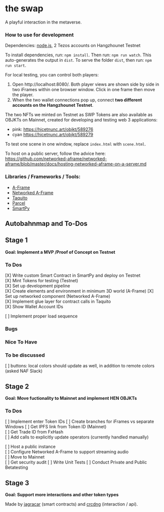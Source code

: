 # the swap

A playful interaction in the metaverse.

### How to use for development

Dependencies: [node.js](https://nodejs.org/en/), 2 Tezos accounts on Hangzhounet Testnet

To install dependencies, run: `npm install`.
Then run: `npm run watch`. This auto-generates the output in `dist`.
To serve the folder `dist`, then run: `npm run start`. 

For local testing, you can control both players:

1. Open http://localhost:8080/. Both player views are shown side by side in two iFrames within one browser window. Click in one frame then move the player. 
2. When the two wallet connections pop up, connect **two different accounts on the Hangzhounet Testnet**.

The two NFTs we minted on Testnet as SWP Tokens are also available as OBJKTs on Mainnet, created for developing and testing web 3 applications: 

* pink: https://hicetnunc.art/objkt/589276
* cyan https://hicetnunc.art/objkt/589279 

To test one scene in one window, replace `index.html` with `scene.html`.

To host on a public server, follow the advice here: 
https://github.com/networked-aframe/networked-aframe/blob/master/docs/hosting-networked-aframe-on-a-server.md

### Libraries / Frameworks / Tools: 

* [A-Frame](https://aframe.io/)
* [Networked A-Frame](https://github.com/networked-aframe/networked-aframe)
* [Taquito](https://tezostaquito.io/)
* [Parcel](https://parceljs.org/)
* [SmartPy](https://smartpy.io/)

## Autobahnmap and To-Dos
## Stage 1 
**Goal: Implement a MVP /Proof of Concept on Testnet**

### To Dos
[X] Write custom Smart Contract in SmartPy and deploy on Testnet       
[X] Mint Tokens for testing (Testnet)    
[X] Set up development pipeline    
[X] Create elements and environment in minimum 3D world (A-Frame)
[X] Set up networked component (Networked A-Frame)   
[X] Implement glue layer for contract calls in Taquito    
[X] Show Wallet Account IDs   

[ ] Implement proper load sequence    

### Bugs

### Nice To Have

### To be discussed
[ ] buttons: local colors should update as well, in addition to remote colors (asked NAF Slack)

## Stage 2
**Goal: Move fuctionality to Mainnet and implement HEN OBJKTs**

### To Dos
[ ] Implement enter Token IDs
[ ] Create branches for iFrames vs separate Windows
[ ] Get IPFS link from Token ID (Mainnet)    
[ ] Get Trade ID from FxHash  
[ ] Add calls to explicitly update operators (currently handled manually)

[ ] Host a public instance     
[ ] Configure Networked A-Frame to support streaming audio    
[ ] Move to Mainnet    
[ ] Get security audit
[ ] Write Unit Tests
[ ] Conduct Private and Public Betatesting

## Stage 3
**Goal: Support more interactions and other token types**

Made by [jagracar](https://twitter.com/jagracar) (smart contracts) and [crcdng](https://twitter.com/crcdng) (interaction / api).
